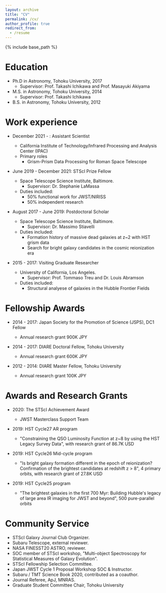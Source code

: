 ```yaml
---
layout: archive
title: "CV"
permalink: /cv/
author_profile: true
redirect_from:
  - /resume
---
```


{% include base_path %}

Education
======
* Ph.D in Astronomy, Tohoku University, 2017
  * Supervisor: Prof. Takashi Ichikawa and Prof. Masayuki Akiyama
* M.S. in Astronomy, Tohoku University, 2014
  * Supervisor: Prof. Takashi Ichikawa
* B.S. in Astronomy, Tohoku University, 2012

Work experience
======
* December 2021 - : Assistant Scientist 
  * California Institute of Technology/Infrared Processing and Analysis Center (IPAC)
  * Primary roles
    * Grism-Prism Data Processing for Roman Space Telescope

* June 2019 - December 2021: STScI Prize Fellow
  * Space Telescope Science Institute, Baltimore.
    * Supervisor: Dr. Stephanie LaMassa
  * Duties included: 
    * 50% functional work for JWST/NIRISS
    * 50% independent research

* August 2017 - June 2019: Postdoctoral Scholar
  * Space Telescope Science Institute, Baltimore.
    * Supervisor: Dr. Massimo Stiavelli
  * Duties included: 
    * Formation history of massive dead galaxies at z~2 with HST grism data
    * Search for bright galaxy candidates in the cosmic reionization era

* 2015 - 2017: Visiting Graduate Researcher
  * University of California, Los Angeles.
    * Supervisor: Prof. Tommaso Treu and Dr. Louis Abramson
  * Duties included: 
    * Structural analyese of galaxies in the Hubble Frontier Fields


Fellowship Awards
======
* 2014 - 2017: Japan Society for the Promotion of Science (JSPS), DC1 Fellow
  * Annual research grant 900K JPY

* 2014 - 2017: DIARE Doctoral Fellow, Tohoku University
  * Annual research grant 600K JPY

* 2012 - 2014: DIARE Master Fellow, Tohoku University
  * Annual research grant 100K JPY


Awards and Research Grants
======
* 2020: The STScI Achievement Award
  * JWST Masterclass Support Team

* 2019: HST Cycle27 AR program
  * "Constraining the QSO Luminosity Function at z~8 by using the HST Legacy Survey Data", with research grant of 86.7K USD

* 2019: HST Cycle26 Mid-cycle program
  * "Is bright galaxy formation different in the epoch of reionization? Confirmation of the brightest candidates at redshift z > 8", 4 primary orbits, with research grant of 27.8K USD

* 2019: HST Cycle25 program
  * "The brightest galaxies in the first 700 Myr: Building Hubble's legacy of large area IR imaging for JWST and beyond", 500 pure-parallel orbits


Community Service
======
* STScI Galaxy Journal Club Organizer.
* Subaru Telescope, external reviewer.
* NASA FINESST20 ASTRO, reviewer.
* SOC member of STScI workshop, "Multi-object Spectroscopy for Statistical Measures of Galaxy Evolution".
* STScI Fellowship Selection Committee.
* Japan JWST Cycle 1 Proposal Workshop SOC & Instructor. 
* Subaru / TMT Science Book 2020, contributed as a coauthor. 
* Journal Referee, ApJ, MNRAS.
* Graduate Student Committee Chair, Tohoku University